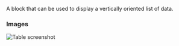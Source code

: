 A block that can be used to display a vertically oriented list of data.

### Images

![Table screenshot](https://gitlab.com/appsemble/appsemble/-/raw/0.21.3/config/assets/list.png)
